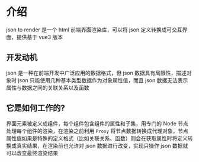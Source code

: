 # 介绍

json to render 是一个 html 前端界面渲染库，可以将 json 定义转换成可交互界面，提供基于 vue3 版本

## 开发动机

json 是一种在前端开发中广泛应用的数据格式，但 json 数据具有局限性，描述对象时 json 只能使用几种基本类型数据作为对象属性值，而且 json 数据无法表示属性与数据之间的关联关系以及函数

## 它是如何工作的?

界面元素被定义成组件，每个组件包含组件的属性和子集，用专门的 Node 节点处理每个组件的渲染，在渲染之前利用 `Proxy` 将节点数据转换成代理对象，节点属性值如果是特殊的定义格式（比如关联关系、函数）则会在获取属性时将定义转换成真实结果，在渲染前也允许对 json 数据进行改变，实现只操作 json 数据就可以改变最终渲染结果
